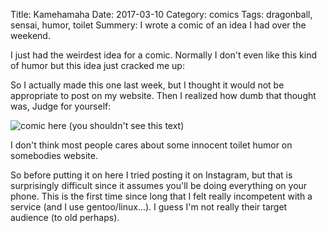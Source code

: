 Title: Kamehamaha
Date: 2017-03-10
Category: comics
Tags: dragonball, sensai, humor, toilet
Summery: I wrote a comic of an idea I had over the weekend.

I just had the weirdest idea for a comic. Normally I don't even like this kind
of humor but this idea just cracked me up:


So I actually made this one last week, but I thought it would not be appropriate to
post on my website.
Then I realized how dumb that thought was, Judge for yourself: 

![comic here (you shouldn't see this text)](/images/2017/kamayhamayha.png)

I don't think most people cares about some innocent toilet humor on somebodies
website.

So before putting it on here I tried posting it on Instagram,
but that is surprisingly difficult since it assumes you'll be doing everything
on your phone.
This is the first time since long that I felt really incompetent with a service
(and I use gentoo/linux...).
I guess I'm not really their target audience (to old perhaps).

